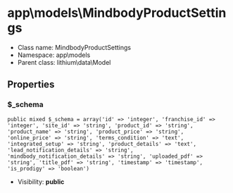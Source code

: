 app\models\MindbodyProductSettings
===============






* Class name: MindbodyProductSettings
* Namespace: app\models
* Parent class: lithium\data\Model





Properties
----------


### $_schema

    public mixed $_schema = array('id' => 'integer', 'franchise_id' => 'integer', 'site_id' => 'string', 'product_id' => 'string', 'product_name' => 'string', 'product_price' => 'string', 'online_price' => 'string', 'terms_condition' => 'text', 'integrated_setup' => 'string', 'product_details' => 'text', 'lead_notification_details' => 'string', 'mindbody_notification_details' => 'string', 'uploaded_pdf' => 'string', 'title_pdf' => 'string', 'timestamp' => 'timestamp', 'is_prodigy' => 'boolean')





* Visibility: **public**



